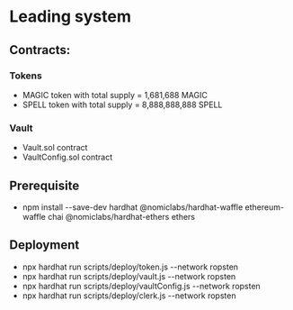 # Leading system

## Contracts:

### Tokens
- MAGIC token with total supply = 1,681,688 MAGIC
- SPELL token with total supply = 8,888,888,888 SPELL

### Vault
- Vault.sol contract
- VaultConfig.sol contract

## Prerequisite
- npm install --save-dev hardhat @nomiclabs/hardhat-waffle ethereum-waffle chai @nomiclabs/hardhat-ethers ethers

## Deployment
- npx hardhat run scripts/deploy/token.js --network ropsten
- npx hardhat run scripts/deploy/vault.js --network ropsten
- npx hardhat run scripts/deploy/vaultConfig.js --network ropsten
- npx hardhat run scripts/deploy/clerk.js --network ropsten
